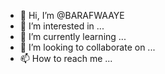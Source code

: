 - 👋 Hi, I’m @BARAFWAAYE
- 👀 I’m interested in ...
- 🌱 I’m currently learning ...
- 💞️ I’m looking to collaborate on ...
- 📫 How to reach me ...

<!---
BARAFWAAYE/BARAFWAAYE is a ✨ special ✨ repository because its `README.md` (this file) appears on your GitHub profile.
You can click the Preview link to take a look at your changes.
--->
